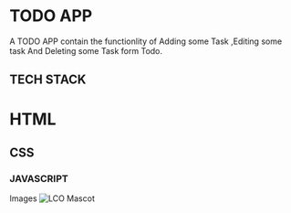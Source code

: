 # TODO APP 
A TODO APP contain the functionlity of Adding some Task ,Editing some task And Deleting some Task form Todo.

## TECH STACK
  # HTML
  ## CSS
  ### JAVASCRIPT

Images
![LCO Mascot](F:\CNCCWEB\TodoFrontend\Assests\image\Screenshot(612).png)
